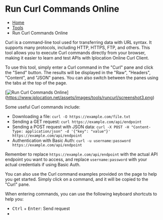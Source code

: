  Run Curl Commands Online
==============================

*   [Home](https://www.iplocation.net/)
*   [Tools](/)
*   Run Curl Commands Online

Curl is a command-line tool used for transferring data with URL syntax. It supports many protocols, including HTTP, HTTPS, FTP, and others. This tool allows you to execute Curl commands directly from your browser, making it easier to learn and test APIs with Iplocation Online Curl Client.

To use this tool, simply enter a Curl command in the "Curl" pane and click the "Send" button. The results will be displayed in the "Raw", "Headers", "Content", and "JSON" panes. You can also switch between the panes using the tabs at the top of the page.

\[![Run Curl Commands Online](https://www.iplocation.net/assets/images/tools/runcurl/screenshot3.png)\](https://www.iplocation.net/assets/images/tools/runcurl/screenshot3.png)

Some useful Curl commands include:

*   Downloading a file: `curl -O https://example.com/file.txt`
*   Sending a GET request: `curl https://example.com/api/endpoint`
*   Sending a POST request with JSON data: `curl -X POST -H "Content-Type: application/json" -d '{"key": "value"}' https://example.com/api/endpoint`
*   Authentication with Basic Auth: `curl -u username:password https://example.com/api/endpoint`

Remember to replace `https://example.com/api/endpoint` with the actual API endpoint you want to access, and replace `username:password` with your actual credentials if using Basic Auth.

You can also use the Curl command examples provided on the page to help you get started. Simply click on a command, and it will be copied to the "Curl" pane.

When entering commands, you can use the following keyboard shortcuts to help you:

*   <kbd>Ctrl</kbd> + <kbd>Enter</kbd>: Send request
*